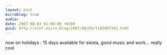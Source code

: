 ```yaml
---
layout: post
microblog: true
audio: 
date: 2007-08-03 01:00:00 +0100
guid: http://xtof.micro.blog/2007/08/03/t185007342.html
---
```

now on holidays : 15 days available for siesta, good music and work... really cool
